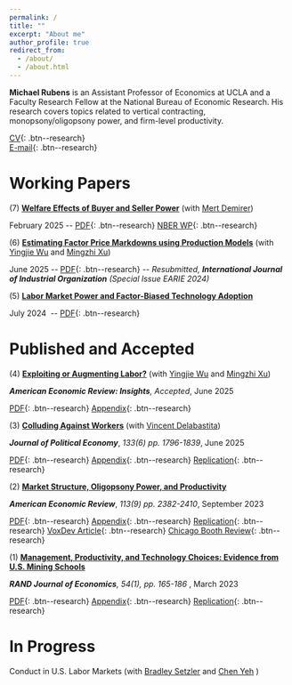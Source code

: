 ```yaml
---
permalink: /
title: ""
excerpt: "About me"
author_profile: true
redirect_from: 
  - /about/
  - /about.html
---
```

 
**Michael Rubens** is an Assistant Professor of Economics at UCLA and a Faculty Research Fellow at the National Bureau of Economic Research. His research covers topics related to vertical contracting, monopsony/oligopsony power, and firm-level productivity. 


[CV](/files/cv_michaelrubens.pdf){: .btn--research}  
[E-mail](mailto:rubens@econ.ucla.edu){: .btn--research}

Working Papers
======

(7) **[Welfare Effects of Buyer and Seller Power](/files/demirer_rubens.pdf)** (with [Mert Demirer](https://www.mertdemirer.com/))

February 2025  -- [PDF](/files/demirer_rubens.pdf){: .btn--research}  [NBER WP](https://www.nber.org/papers/w33371){: .btn--research}

(6) **[Estimating Factor Price Markdowns using Production Models](/files/rubens_wu_xu_ijio.pdf)** (with [Yingjie Wu](https://www.linkedin.com/in/yingjiew/) and [Mingzhi Xu](https://www.mingzhixu.com/))

June 2025  -- [PDF](/files/rubens_wu_xu_ijio.pdf){: .btn--research} -- _Resubmitted, **International Journal of Industrial Organization** (Special Issue EARIE 2024)_

(5) **[Labor Market Power and Factor-Biased Technology Adoption](/files/Techadoption_paper.pdf)** 

July 2024  -- [PDF](/files/Techadoption_paper.pdf){: .btn--research}    
 
Published and Accepted
======

(4) **[Exploiting or Augmenting Labor?](/files/AERI_2024_0570_final.pdf)**  (with [Yingjie Wu](https://www.linkedin.com/in/yingjiew/) and [Mingzhi Xu](https://www.mingzhixu.com/))

_**American Economic Review: Insights**, Accepted_, June 2025

[PDF](/files/AERI_2024_0570_final.pdf){: .btn--research}  [Appendix](/files/AERI_2024_0570_appendix.pdf){: .btn--research} 


(3) **[Colluding Against Workers](/files/JPE_20230028_accepted.pdf)**  (with [Vincent Delabastita](https://sites.google.com/view/vincentdelabastita/home))

  _**Journal of Political Economy**_, _133(6) pp. 1796-1839_, June 2025  

 [PDF](/files/JPE_20230028_accepted.pdf){: .btn--research} [Appendix](/files/JPE_20230028_APPENDIX.pdf){: .btn--research}    [Replication](https://doi.org/10.7910/DVN/FG1JSE){: .btn--research}


(2) **[Market Structure, Oligopsony Power, and Productivity](/files/AER_2021_0383_main.pdf)**

 _**American Economic Review**_, _113(9) pp. 2382-2410_, 
September 2023  

 [PDF](/files/AER_2021_0383_main.pdf){: .btn--research}  [Appendix](/files/AER_2021_0383_appendix.pdf){: .btn--research}  [Replication](https://www.openicpsr.org/openicpsr/project/186041/version/V1/view){: .btn--research}  [VoxDev Article](https://voxdev.org/topic/agriculture/dominant-buyers-and-rural-development-evidence-china){: .btn--research} [Chicago Booth Review]([https://voxdev.org/topic/agriculture/dominant-buyers-and-rural-development-evidence-china](https://www.chicagobooth.edu/review/are-employers-playing-game-monopsony)){: .btn--research}

(1) **[Management, Productivity, and Technology Choices: Evidence from U.S. Mining Schools](/files/RJE_MS202112696_final.pdf)**

 _**RAND Journal of Economics**, 54(1), pp. 165-186_ , March 2023 

  [PDF](/files/RJE_MS202112696_final.pdf){: .btn--research} [Appendix](/files/mining_schools_online_appendix.pdf){: .btn--research}   [Replication](https://github.com/michaelrubens/miningschools){: .btn--research}


In Progress
======

Conduct in U.S. Labor Markets (with [Bradley Setzler](https://www.bradleysetzler.com/) and [Chen Yeh](https://sites.google.com/site/chenyeh/) )

 

